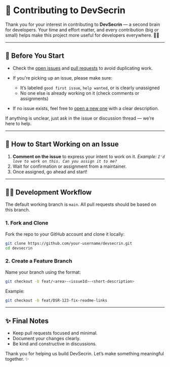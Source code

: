 # 🤝 Contributing to DevSecrin

Thank you for your interest in contributing to **DevSecrin** — a second brain for developers.
Your time and effort matter, and every contribution (big or small) helps make this project more useful for developers everywhere. 🌱✨

---

## 🚀 Before You Start

* Check the [open issues](https://github.com/secrinlabs/devsecrin/issues) and [pull requests](https://github.com/secrinlabs/devsecrin/pulls) to avoid duplicating work.
* If you're picking up an issue, please make sure:

  * It’s labeled `good first issue`, `help wanted`, or is clearly unassigned
  * No one else is already working on it (check comments or assignments)
* If no issue exists, feel free to [open a new one](https://github.com/secrinlabs/devsecrin/issues) with a clear description.

If anything is unclear, just ask in the issue or discussion thread — we’re here to help.

---

## 🙌 How to Start Working on an Issue

1. **Comment on the issue** to express your intent to work on it.
   *Example: `I'd love to work on this. Can you assign it to me?`*
2. Wait for confirmation or assignment from a maintainer.
3. Once assigned, go ahead and start!

---

## 👩‍💼 Development Workflow

The default working branch is `main`. All pull requests should be based on this branch.

### 1. Fork and Clone

Fork the repo to your GitHub account and clone it locally:

```bash
git clone https://github.com/your-username/devsecrin.git
cd devsecrin
```

### 2. Create a Feature Branch

Name your branch using the format:

```bash
git checkout -b feat/<area>-<issueId>-<short-description>
```

Example:

```bash
git checkout -b feat/DSR-123-fix-readme-links
```

---

## ✨ Final Notes

* Keep pull requests focused and minimal.
* Document your changes clearly.
* Be kind and constructive in discussions.

Thank you for helping us build DevSecrin. Let’s make something meaningful together. ✨
